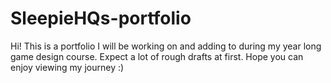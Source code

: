 # SleepieHQs-portfolio
Hi! This is a portfolio I will be working on and adding to during my year long game design course.
Expect a lot of rough drafts at first.
Hope you can enjoy viewing my journey :) 
